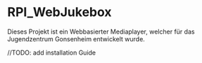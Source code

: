 # RPI_WebJukebox

Dieses Projekt ist ein Webbasierter Mediaplayer, welcher für das Jugendzentrum Gonsenheim entwickelt wurde.

//TODO: add installation Guide
